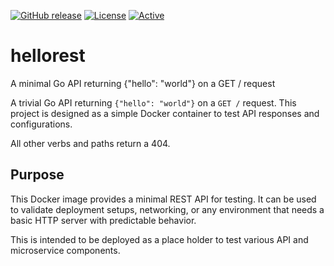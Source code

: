 [![GitHub release](https://img.shields.io/github/release/UnitVectorY-Labs/hellorest.svg)](https://github.com/UnitVectorY-Labs/hellorest/releases/latest) [![License](https://img.shields.io/badge/license-MIT-blue)](https://opensource.org/licenses/MIT) [![Active](https://img.shields.io/badge/Status-Active-green)](https://guide.unitvectorylabs.com/bestpractices/status/#active)

# hellorest

A minimal Go API returning {"hello": "world"} on a GET / request

A trivial Go API returning `{"hello": "world"}` on a `GET /` request. This project is designed as a simple Docker container to test API responses and configurations.

All other verbs and paths return a 404.

## Purpose

This Docker image provides a minimal REST API for testing. It can be used to validate deployment setups, networking, or any environment that needs a basic HTTP server with predictable behavior.

This is intended to be deployed as a place holder to test various API and microservice components.
